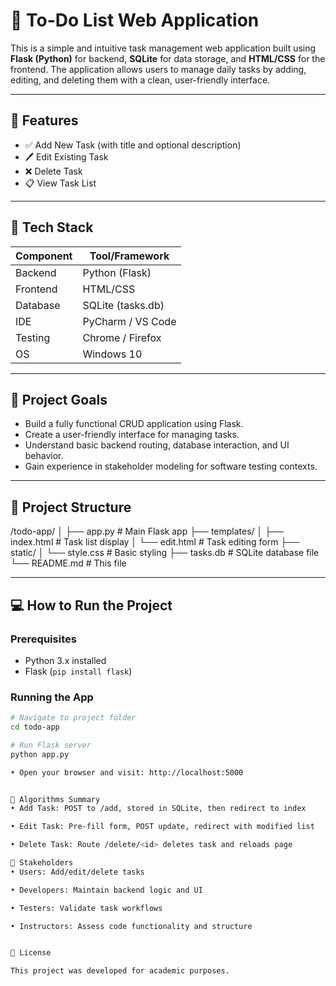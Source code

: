 # 📝 To-Do List Web Application

This is a simple and intuitive task management web application built using **Flask (Python)** for backend, **SQLite** for data storage, and **HTML/CSS** for the frontend. The application allows users to manage daily tasks by adding, editing, and deleting them with a clean, user-friendly interface.

---

## 🚀 Features

- ✅ Add New Task (with title and optional description)  
- 🖊️ Edit Existing Task  
- ❌ Delete Task  
- 📋 View Task List  

---

## 🔧 Tech Stack

| Component     | Tool/Framework         |
|---------------|------------------------|
| Backend       | Python (Flask)         |
| Frontend      | HTML/CSS               |
| Database      | SQLite (tasks.db)      |
| IDE           | PyCharm / VS Code      |
| Testing       | Chrome / Firefox       |
| OS            | Windows 10             |

---

## 📘 Project Goals

- Build a fully functional CRUD application using Flask.
- Create a user-friendly interface for managing tasks.
- Understand basic backend routing, database interaction, and UI behavior.
- Gain experience in stakeholder modeling for software testing contexts.

---

## 📌 Project Structure

/todo-app/
│
├── app.py # Main Flask app
├── templates/
│ ├── index.html # Task list display
│ └── edit.html # Task editing form
├── static/
│ └── style.css # Basic styling
├── tasks.db # SQLite database file
└── README.md # This file



---

## 💻 How to Run the Project

### Prerequisites
- Python 3.x installed
- Flask (`pip install flask`)

### Running the App

```bash
# Navigate to project folder
cd todo-app

# Run Flask server
python app.py

• Open your browser and visit: http://localhost:5000


🔁 Algorithms Summary
• Add Task: POST to /add, stored in SQLite, then redirect to index

• Edit Task: Pre-fill form, POST update, redirect with modified list

• Delete Task: Route /delete/<id> deletes task and reloads page

👤 Stakeholders
• Users: Add/edit/delete tasks

• Developers: Maintain backend logic and UI

• Testers: Validate task workflows

• Instructors: Assess code functionality and structure


📄 License

This project was developed for academic purposes.

